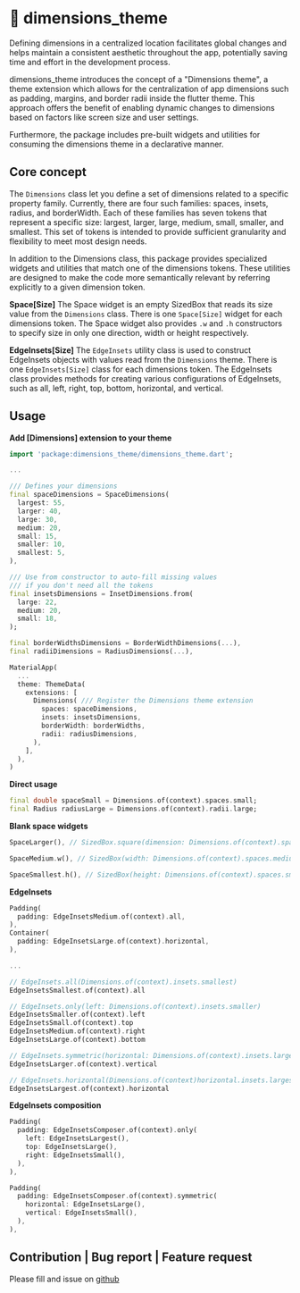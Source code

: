 # 📏 dimensions_theme

Defining dimensions in a centralized location facilitates global changes and helps maintain a consistent aesthetic throughout the app, potentially saving time and effort in the development process.

dimensions_theme introduces the concept of a "Dimensions theme", a theme extension which allows for the centralization of app dimensions such as padding, margins, and border radii inside the flutter theme. This approach offers the benefit of enabling dynamic changes to dimensions based on factors like screen size and user settings. 

Furthermore, the package includes pre-built widgets and utilities for consuming the dimensions theme in a declarative manner.

## Core concept
The `Dimensions` class let you define a set of dimensions related to a specific property family. Currently, there are four such families: spaces, insets, radius, and borderWidth. Each of these families has seven tokens that represent a specific size: largest, larger, large, medium, small, smaller, and smallest. This set of tokens is intended to provide sufficient granularity and flexibility to meet most design needs.

In addition to the Dimensions class, this package provides specialized widgets and utilities that match one of the dimensions tokens. These utilities are designed to make the code more semantically relevant by referring explicitly to a given dimension token.

**Space[Size]**
The Space widget is an empty SizedBox that reads its size value from the `Dimensions` class. There is one `Space[Size]` widget for each dimensions token. The Space widget also provides `.w` and `.h` constructors to specify size in only one direction, width or height respectively.

**EdgeInsets[Size]**
The `EdgeInsets` utility class is used to construct EdgeInsets objects with values read from the `Dimensions` theme. There is one `EdgeInsets[Size]` class for each dimensions token. The EdgeInsets class provides methods for creating various configurations of EdgeInsets, such as all, left, right, top, bottom, horizontal, and vertical.

## Usage

**Add [Dimensions] extension to your theme**
```dart
import 'package:dimensions_theme/dimensions_theme.dart';

...

/// Defines your dimensions
final spaceDimensions = SpaceDimensions(
  largest: 55,
  larger: 40,
  large: 30,
  medium: 20,
  small: 15,
  smaller: 10,
  smallest: 5,
),

/// Use from constructor to auto-fill missing values
/// if you don't need all the tokens
final insetsDimensions = InsetDimensions.from(
  large: 22,
  medium: 20,
  small: 18,
);

final borderWidthsDimensions = BorderWidthDimensions(...),
final radiiDimensions = RadiusDimensions(...),

MaterialApp(
  ...    
  theme: ThemeData(
    extensions: [
      Dimensions( /// Register the Dimensions theme extension 
        spaces: spaceDimensions,
        insets: insetsDimensions,
        borderWidth: borderWidths,
        radii: radiusDimensions,
      ),
    ],
  ),
)
```

**Direct usage**
```dart
final double spaceSmall = Dimensions.of(context).spaces.small;
final Radius radiusLarge = Dimensions.of(context).radii.large;
```

**Blank space widgets**
```dart
SpaceLarger(), // SizedBox.square(dimension: Dimensions.of(context).spaces.Larger)

SpaceMedium.w(), // SizedBox(width: Dimensions.of(context).spaces.medium)

SpaceSmallest.h(), // SizedBox(height: Dimensions.of(context).spaces.smallest)
```

**EdgeInsets**
```dart
Padding(
  padding: EdgeInsetsMedium.of(context).all,
),
Container(
  padding: EdgeInsetsLarge.of(context).horizontal,
),

...

// EdgeInsets.all(Dimensions.of(context).insets.smallest)
EdgeInsetsSmallest.of(context).all

// EdgeInsets.only(left: Dimensions.of(context).insets.smaller)
EdgeInsetsSmaller.of(context).left
EdgeInsetsSmall.of(context).top
EdgeInsetsMedium.of(context).right
EdgeInsetsLarge.of(context).bottom

// EdgeInsets.symmetric(horizontal: Dimensions.of(context).insets.large)
EdgeInsetsLarger.of(context).vertical 

// EdgeInsets.horizontal(Dimensions.of(context)horizontal.insets.largest)
EdgeInsetsLargest.of(context).horizontal 
```

**EdgeInsets composition**
```dart
Padding(
  padding: EdgeInsetsComposer.of(context).only(
    left: EdgeInsetsLargest(),
    top: EdgeInsetsLarge(),
    right: EdgeInsetsSmall(),
  ),
),

Padding(
  padding: EdgeInsetsComposer.of(context).symmetric(
    horizontal: EdgeInsetsLarge(),
    vertical: EdgeInsetsSmall(),
  ),
),
```

## Contribution | Bug report | Feature request
Please fill and issue on [github](https://github.com/Pierre2tm/dimensions_theme/issues)